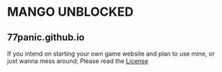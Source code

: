 <h1>MANGO UNBLOCKED</h1>
<h2>77panic.github.io</h2>

If you intend on starting your own game website and plan to use mine, or just wanna mess around; Please read the [License]([https://pages.github.com/](https://github.com/77panic/77panic.github.io?tab=Apache-2.0-1-ov-file)https://github.com/77panic/77panic.github.io?tab=Apache-2.0-1-ov-file)
